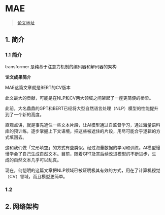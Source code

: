 # MAE



> [论文地址](https://arxiv.org/abs/2111.06377)



## 1. 简介



### 1.1 简介

transformer 是纯基于注意力机制的编码器和解码器的架构

**论文成果简介**

MAE这篇文章就是BERT的CV版本



此文最大的贡献，可能是在NLP和CV两大领域之间架起了一座更简便的桥梁。

此前，大名鼎鼎的GPT和BERT已经将大型自然语言处理（NLP）模型的性能提升到了一个新的高度。

直观点讲，就是事先遮住一些文本片段，让AI模型通过自监督学习，通过海量语料库的预训练，逐步掌握上下文语境，把这些被遮住的片段，用尽可能合乎逻辑的方式填回去。

这和我们做「完形填空」的方式有些类似。经过海量数据的学习和训练，AI模型慢慢学会了自己生成自然文本。目前，随着GPT及其后续改进模型的不断进步，生成的自然文本几乎可以乱真。

现在，何恺明的这篇文章把NLP领域已被证明极其有效的方式，用在了计算机视觉（CV）领域，而且模型更简单。





### 1.2 





## 2. 网络架构




